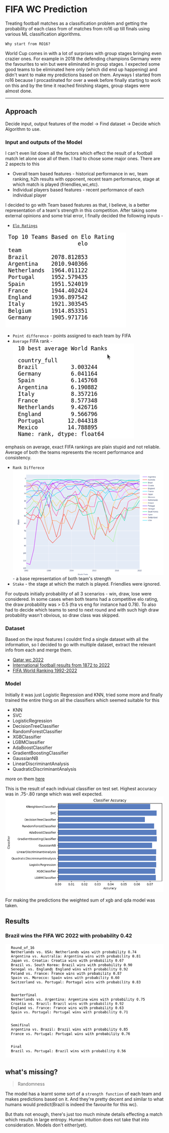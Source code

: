 # FIFA WC Prediction
Treating football matches as a classification problem and getting the probability of each class from of matches from ro16 up till finals using various ML classification algorithms.

    Why start from RO16?
   World Cup comes in with a lot of surprises with group stages bringing even crazier ones. For example in 2018 the defending champions Germany were the favourites to win but were eliminated in group stages. I expected some good teams to be eliminated here only (which did end up happening) and didn't want to make my predictions based on them.
   Anyways I started from ro16 because I procastinated for over a week before finally starting to work on this and by the time it reached finishing stages, group stages were almost done.

---
## Approach
  Decide input, output features of the model -> Find dataset -> Decide which Algorithm to use.
### Input and outputs of the Model
I can't even list down all the factors which effect the result of a football match let alone use all of them. I had to chose some major ones.
There are 2 aspects to this
 
 - Overall team based features - historical performance in wc, team ranking, h2h results with opponent, recent team performance, stage at which match is played (friendlies,wc,etc).
 - Individual players based features - recent performance of each individual player

I decided to go with Team based features as that, I believe, is a better representation of a team's strength in this competition.
After taking some external opinions and some trial error, I finally decided the following inputs - 

- [`Elo Ratings`](https://en.wikipedia.org/wiki/Elo_rating_system) 

![elo ratings of top 10 teams](assets/elo.png)
-  `Point difference` - points assigned to each team by FIFA
- `Average` FIFA rank - ![avg rank](assets/avg-rank.png)

emphasis on average, exact FIFA rankings are plain stupid and not reliable. Average of both the teams represents the recent performance and consistency.

- `Rank Differece` ![`Rank difference`](assets/rank-diff.png) - a base representation of both team's strength
- `Stake` - the stage at which the match is played. Friendlies were ignored.

For outputs initially probability of all 3 scenarios - win, draw, lose were considered. In some cases when both teams had a competitive elo rating, the draw probability was > 0.5 (fra vs eng for instance had 0.78).
To also had to decide which teams to send to next round and with such high draw probability wasn't obvious, so draw class was skipped.

### Dataset
Based on the input features I couldnt find a single dataset with all the information, so I decided to go with multiple dataset, extract the relevant info from each and merge them.

- [Qatar wc 2022](https://www.kaggle.com/datasets/brenda89/fifa-world-cup-2022)
- [International football results from 1872 to 2022](https://www.kaggle.com/datasets/martj42/international-football-results-from-1872-to-2017)
- [FIFA World Ranking 1992-2022](https://www.kaggle.com/datasets/cashncarry/fifaworldranking)

### Model

Initially it was just Logistic Regression and KNN, tried some more and finally trained the entire thing on all the classifiers which seemed suitable for this
 - KNN
 - SVC
 - LogisticRegression
 - DecisionTreeClassifier
 - RandomForestClassifier
 - XGBClassifier
 - LGBMClassifier 
 - AdaBoostClassifier
 - GradientBoostingClassifier
 - GaussianNB
 - LinearDiscriminantAnalysis
 - QuadraticDiscriminantAnalysis

 more on them [here](https://scikit-learn.org/stable/auto_examples/classification/plot_classifier_comparison.html)


This is the result of each indiviual classifier on test set. Highest accuracy was in .75-.80  range which was well expected.
 ![classifiers](assets/classifiers.png)

 For making the predictions the weighted sum of xgb and qda model was taken.


## Results

### Brazil wins the FIFA WC 2022 with probability 0.42
![resutls](assets/results.png)

## what's missing?

> Randomness

The model has a learnt some sort of a `strength function` of each team and makes predictions based on it. And they're pretty decent and similar to what humans would predict(Brazil is indeed the favourite for this wc).

But thats not enough, there's just too much minute details effecting a match which results in large entropy. Human intuition does not take that into consideration. Models don't either(yet).

